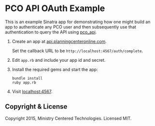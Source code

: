 # PCO API OAuth Example

This is an example Sinatra app for demonstrating how one might build an app to authenticate any PCO user
and then subsequently use that authentication to query the API using [pco_api](https://github.com/planningcenter/pco_api_ruby).

1. Create an app at [api.planningcenteronline.com](https://api.planningcenteronline.com/oauth/applications).

   Set the callback URL to be `http://localhost:4567/auth/complete`.

2. Edit `app.rb` and include your app id and secret.

3. Install the required gems and start the app:

   ```
   bundle install
   ruby app.rb
   ```

4. Visit [localhost:4567](http://localhost:4567).

## Copyright & License

Copyright 2015, Ministry Centered Technologies. Licensed MIT.
